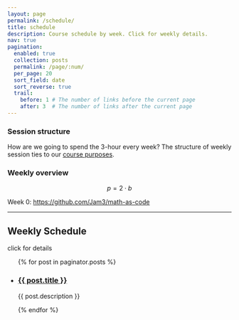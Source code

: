 ```yaml
---
layout: page
permalink: /schedule/
title: schedule
description: Course schedule by week. Click for weekly details.
nav: true
pagination:
  enabled: true
  collection: posts
  permalink: /page/:num/
  per_page: 20
  sort_field: date
  sort_reverse: true
  trail:
    before: 1 # The number of links before the current page
    after: 3  # The number of links after the current page
---
```


### Session structure

How are we going to spend the 3-hour every week? The structure of weekly session ties to our [course purposes](/#purposes).

### Weekly overview

$$p=2 \cdot b$$

Week 0: https://github.com/Jam3/math-as-code

---

<div class="post">

  <div class="header-bar">
<!--     <h1>{{ site.blog_name }}</h1>
    <h2>{{ site.blog_description }}</h2> -->
    <h2>Weekly Schedule</h2>
    click for details
  </div>

  <ul class="post-list">
    {% for post in paginator.posts %}
      <li>
        <h3><a class="post-title" href="{{ post.url | prepend: site.baseurl }}">{{ post.title }}</a></h3>
        <!-- <p class="post-meta">{{ post.date | date: '%B %-d, %Y' }}</p> -->
        <p>{{ post.description }}</p>
      </li>
    {% endfor %}
  </ul>

  <!-- {% include pagination.html %} -->

</div>